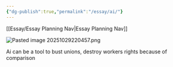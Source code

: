 ```yaml
---
{"dg-publish":true,"permalink":"/essay/ai/"}
---
```


[[Essay/Essay Planning Nav\|Essay Planning Nav]]

![Pasted image 20251029220457.png](/img/user/Untitled/Pasted%20image%2020251029220457.png)

Ai can be a tool to bust unions, destroy workers rights because of comparison
